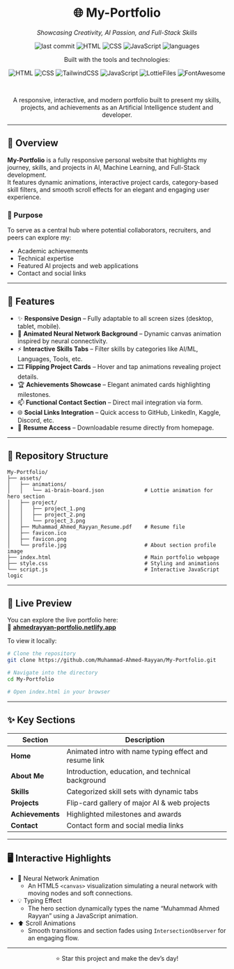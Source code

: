 <div align="center">

# 🌐 My-Portfolio  
*Showcasing Creativity, AI Passion, and Full-Stack Skills*

![last commit](https://img.shields.io/github/last-commit/Muhammad-Ahmed-Rayyan/My-Portfolio)
![HTML](https://img.shields.io/badge/HTML5-69.2%25-E34F26?logo=html5)
![CSS](https://img.shields.io/badge/CSS3-11%25-1572B6?logo=css3)
![JavaScript](https://img.shields.io/badge/JavaScript-19.8%25-F7DF1E?logo=javascript)
![languages](https://img.shields.io/github/languages/count/Muhammad-Ahmed-Rayyan/My-Portfolio)
<br>

Built with the tools and technologies:

![HTML](https://img.shields.io/badge/HTML5-%23E34F26.svg?style=for-the-badge&logo=html5&logoColor=white)
![CSS](https://img.shields.io/badge/CSS3-%231572B6.svg?style=for-the-badge&logo=css3&logoColor=white)
![TailwindCSS](https://img.shields.io/badge/TailwindCSS-%2338B2AC.svg?style=for-the-badge&logo=tailwindcss&logoColor=white)
![JavaScript](https://img.shields.io/badge/JavaScript-%23F7DF1E.svg?style=for-the-badge&logo=javascript&logoColor=black)
![LottieFiles](https://img.shields.io/badge/LottieFiles-%2300C4CC.svg?style=for-the-badge&logo=lottiefiles&logoColor=white)
![FontAwesome](https://img.shields.io/badge/FontAwesome-%23339AF0.svg?style=for-the-badge&logo=fontawesome&logoColor=white)

<br>

A responsive, interactive, and modern portfolio built to present my skills, projects, and achievements as an Artificial Intelligence student and developer.

</div>

---

## 🧠 Overview

**My-Portfolio** is a fully responsive personal website that highlights my journey, skills, and projects in AI, Machine Learning, and Full-Stack development.  
It features dynamic animations, interactive project cards, category-based skill filters, and smooth scroll effects for an elegant and engaging user experience.

### 🎯 Purpose

To serve as a central hub where potential collaborators, recruiters, and peers can explore my:
- Academic achievements
- Technical expertise
- Featured AI projects and web applications
- Contact and social links

---

## 🧩 Features

- ✨ **Responsive Design** – Fully adaptable to all screen sizes (desktop, tablet, mobile).  
- 🧠 **Animated Neural Network Background** – Dynamic canvas animation inspired by neural connectivity.  
- ⚡ **Interactive Skills Tabs** – Filter skills by categories like AI/ML, Languages, Tools, etc.  
- 🎞️ **Flipping Project Cards** – Hover and tap animations revealing project details.  
- 🏆 **Achievements Showcase** – Elegant animated cards highlighting milestones.  
- 📫 **Functional Contact Section** – Direct mail integration via form.  
- 🌐 **Social Links Integration** – Quick access to GitHub, LinkedIn, Kaggle, Discord, etc.  
- 💼 **Resume Access** – Downloadable resume directly from homepage.

---

## 📂 Repository Structure

```
My-Portfolio/
├── assets/
│   ├── animations/
│   │   └── ai-brain-board.json             # Lottie animation for hero section
│   ├── project/
│   │   ├── project_1.png
│   │   ├── project_2.png
│   │   └── project_3.png
│   ├── Muhammad_Ahmed_Rayyan_Resume.pdf    # Resume file
│   ├── favicon.ico
│   ├── favicon.png
│   └── profile.jpg                         # About section profile image
├── index.html                              # Main portfolio webpage
├── style.css                               # Styling and animations
└── script.js                               # Interactive JavaScript logic
```

---

## 🚀 Live Preview

You can explore the live portfolio here:  
🔗 **[ahmedrayyan-portfolio.netlify.app](https://ahmedrayyan-portfolio.netlify.app/)**

To view it locally:

```bash
# Clone the repository
git clone https://github.com/Muhammad-Ahmed-Rayyan/My-Portfolio.git

# Navigate into the directory
cd My-Portfolio

# Open index.html in your browser
```

---

## ✨ Key Sections

| Section | Description |
|----------|-------------|
| **Home** | Animated intro with name typing effect and resume link |
| **About Me** | Introduction, education, and technical background |
| **Skills** | Categorized skill sets with dynamic tabs |
| **Projects** | Flip-card gallery of major AI & web projects |
| **Achievements** | Highlighted milestones and awards |
| **Contact** | Contact form and social media links |

---

## 🖥️ Interactive Highlights

- 🧠 Neural Network Animation
    - An HTML5 `<canvas>` visualization simulating a neural network with moving nodes and soft connections.
- 💡 Typing Effect  
    - The hero section dynamically types the name “Muhammad Ahmed Rayyan” using a JavaScript animation.
- ⬆️ Scroll Animations  
    - Smooth transitions and section fades using `IntersectionObserver` for an engaging flow.

---


<div align="center">
⭐ Star this project and make the dev’s day!
</div>
